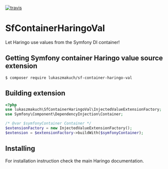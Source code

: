 [![travis](https://travis-ci.org/lukaszmakuch/sf-container-haringo-val.svg)](https://travis-ci.org/lukaszmakuch/sf-container-haringo-val)

# SfContainerHaringoVal
Let Haringo use values from the Symfony DI container!

## Getting Symfony container Haringo value source extension
```
$ composer require lukaszmakuch/sf-container-haringo-val
```
## Building extension
```php
<?php
use lukaszmakuch\SfContainerHaringoVal\InjectedValueExtensionFactory;
use Symfony\Component\DependencyInjection\Container;

/* @var $symfonyContainer Container */
$extensionFactory = new InjectedValueExtensionFactory();
$extension = $extensionFactory->buildWith($symfonyContainer);
```

## Installing
For installation instruction check the main Haringo documentation.
